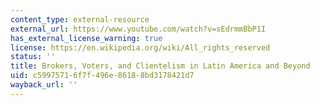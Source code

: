 ```yaml
---
content_type: external-resource
external_url: https://www.youtube.com/watch?v=sEdrmmBbP1I
has_external_license_warning: true
license: https://en.wikipedia.org/wiki/All_rights_reserved
status: ''
title: Brokers, Voters, and Clientelism in Latin America and Beyond
uid: c5997571-6f7f-496e-8618-8bd3178421d7
wayback_url: ''
---
```


